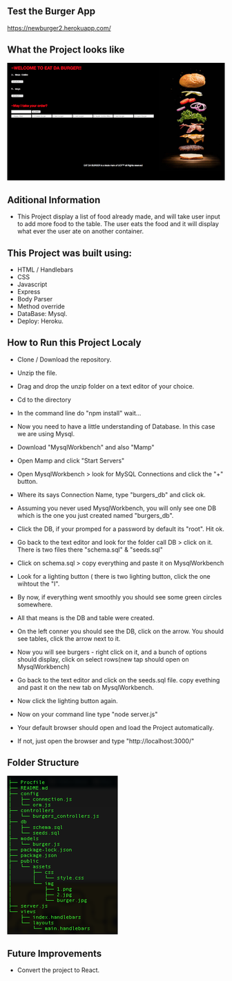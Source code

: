 ## Test the Burger App

https://newburger2.herokuapp.com/

## What the Project looks like

![](public/assets/img/burger.jpg)

## Aditional Information

- This Project display a list of food already made, and will take user input to add more food to the table. The user
eats the food and it will display what ever the user ate on another container.

## This Project was built using:
- HTML / Handlebars
- CSS
- Javascript
- Express
- Body Parser
- Method override
- DataBase: Mysql.
- Deploy: Heroku.

## How to Run this Project Localy
- Clone / Download the repository.
- Unzip the file.
- Drag and drop the unzip folder on a text editor of your choice.
- Cd to the directory
- In the command line do "npm install" wait...

- Now you need to have a little understanding of Database. In this case we are using Mysql.
- Download "MysqlWorkbench" and also "Mamp"
- Open Mamp and click "Start Servers"
- Open MysqlWorkbench > look for MySQL Connections and click the "+" button.
- Where its says Connection Name, type "burgers_db" and click ok.
- Assuming you never used MysqlWorkbench, you will only see one DB which is the one you just created named "burgers_db".
- Click the DB, if your promped for a password by default its "root". Hit ok.
- Go back to the text editor and look for the folder call DB > click on it. There is two files there "schema.sql" & "seeds.sql"
- Click on schema.sql > copy everything and paste it on MysqlWorkbench 
- Look for a lighting button ( there is two lighting button, click the one wihtout the "I".
- By now, if everything went smoothly you should see some green circles somewhere.
- All that means is the DB and table were created.
- On the left conner you should see the DB, click on the arrow. You should see tables, click the arrow next to it.
- Now you will see burgers - right click on it, and a bunch of options should display, click on select rows(new tap should open on MysqlWorkbench)
- Go back to the text editor and click on the seeds.sql file. copy evething and past it on the new tab on MysqlWorkbench.
- Now click the lighting button again.
- Now on your  command line type "node server.js"
- Your default browser should open and load the Project automatically.
- If not, just open the browser and type "http://localhost:3000/"


## Folder Structure

![](public/assets/img/tree.jpg)

## Future Improvements
- Convert the project to React.
